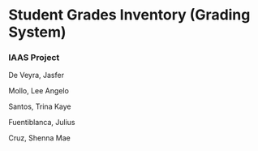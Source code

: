<h1>Student Grades Inventory (Grading System)</h1>
<h3>IAAS Project</h3>
<p>De Veyra, Jasfer</p>
<p>Mollo, Lee Angelo</p>
<p>Santos, Trina Kaye</p>
<p>Fuentiblanca, Julius</p>
<p>Cruz, Shenna Mae</p>
